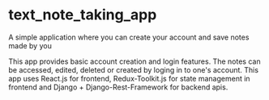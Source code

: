 # text_note_taking_app
A simple application where you can create your account and save notes made by you

This app provides basic account creation and login features. The notes can be accessed, edited, deleted or created by loging in to one's account. This app uses React.js
for frontend, Redux-Toolkit.js for state management in frontend and Django + Django-Rest-Framework for backend apis.
